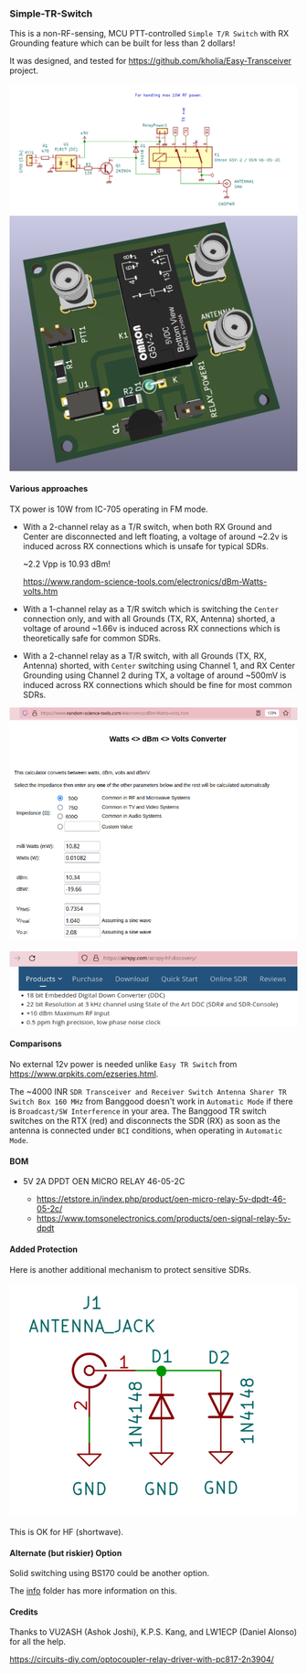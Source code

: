 ### Simple-TR-Switch

This is a non-RF-sensing, MCU PTT-controlled `Simple T/R Switch` with RX
Grounding feature which can be built for less than 2 dollars!

It was designed, and tested for https://github.com/kholia/Easy-Transceiver project.

![Schematic](./Schematic-v2.1.png)
![PCB Rendering v2](./PCB-Rendering-v2.1.png)


#### Various approaches

TX power is 10W from IC-705 operating in FM mode.

- With a 2-channel relay as a T/R switch, when both RX Ground and Center are
  disconnected and left floating, a voltage of around ~2.2v is induced across
  RX connections which is unsafe for typical SDRs.

  ~2.2 Vpp is 10.93 dBm!

  https://www.random-science-tools.com/electronics/dBm-Watts-volts.htm

- With a 1-channel relay as a T/R switch which is switching the `Center`
  connection only, and with all Grounds (TX, RX, Antenna) shorted, a voltage of
  around ~1.66v is induced across RX connections which is theoretically safe
  for common SDRs.

- With a 2-channel relay as a T/R switch, with all Grounds (TX, RX, Antenna)
  shorted, with `Center` switching using Channel 1, and RX Center Grounding
  using Channel 2 during TX, a voltage of around ~500mV is induced across RX
  connections which should be fine for most common SDRs.

![Beyond Limits](./Beyond-Limits-1.png)

![SDRs are sensitive devices](./SDR-Input-Limit-1.png)


#### Comparisons

No external 12v power is needed unlike `Easy TR Switch` from https://www.qrpkits.com/ezseries.html.

The ~4000 INR `SDR Transceiver and Receiver Switch Antenna Sharer TR Switch Box
160 MHz` from Banggood doesn't work in `Automatic Mode` if there is
`Broadcast/SW Interference` in your area. The Banggood TR switch switches on
the RTX (red) and disconnects the SDR (RX) as soon as the antenna is connected
under `BCI` conditions, when operating in `Automatic Mode`.


#### BOM

- 5V 2A DPDT OEN MICRO RELAY 46-05-2C

  - https://etstore.in/index.php/product/oen-micro-relay-5v-dpdt-46-05-2c/
  - https://www.tomsonelectronics.com/products/oen-signal-relay-5v-dpdt


#### Added Protection

Here is another additional mechanism to protect sensitive SDRs.

![RF Limiter](./RF-Limiter.png)

This is OK for HF (shortwave).


#### Alternate (but riskier) Option

Solid switching using BS170 could be another option.

The [info](./info) folder has more information on this.


#### Credits

Thanks to VU2ASH (Ashok Joshi), K.P.S. Kang, and LW1ECP (Daniel Alonso) for all
the help.

https://circuits-diy.com/optocoupler-relay-driver-with-pc817-2n3904/